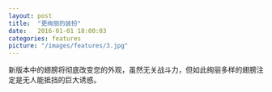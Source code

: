 ```yaml
---
layout: post
title:  "更绚丽的装扮"
date:   2016-01-01 18:00:03
categories: features
picture: "/images/features/3.jpg"
---
```


<div class="post-content">
	新版本中的翅膀将彻底改变您的外观，虽然无关战斗力，但如此绚丽多样的翅膀注定是无人能抵挡的巨大诱惑。
</div>